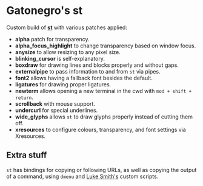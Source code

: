 # Gatonegro's st

Custom build of [**st**](https://st.suckless.org/) with various patches applied:

+ **alpha** patch for transparency.
+ **alpha_focus_highlight** to change transparency based on window focus.
+ **anysize** to allow resizing to any pixel size.
+ **blinking_cursor** is self-explanatory.
+ **boxdraw** for drawing lines and blocks properly and without gaps.
+ **externalpipe** to pass information to and from `st` via pipes.
+ **font2** allows having a fallback font besides the default.
+ **ligatures** for drawing proper ligatures.
+ **newterm** allows opening a new terminal in the cwd with `mod + shift + return`.
+ **scrollback** with mouse support.
+ **undercurl** for special underlines.
+ **wide_glyphs** allows `st` to draw glyphs properly instead of cutting them off.
+ **xresources** to configure colours, transparency, and font settings via Xresources.

## Extra stuff

`st` has bindings for copying or following URLs, as well as copying the output
of a command, using `dmenu` and [Luke Smith's](https://github.com/LukeSmithXYZ/st)
custom scripts.

